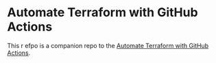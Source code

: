 # Automate Terraform with GitHub Actions


This r efpo is a companion repo to the [Automate Terraform with GitHub Actions](https://learn.hashicorp.com/tutorials/terraform/github-actions?in=terraform/automation).
